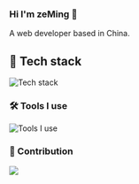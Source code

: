 ### Hi I'm zeMing 👋

A web developer based in China.

## 🔭 Tech stack

![Tech stack](https://skillicons.dev/icons?i=js,ts,nodejs,react,vue,pinia,py,nginx,mysql)

### 🛠 Tools I use

![Tools I use](https://skillicons.dev/icons?i=npm,pnpm,deno,vite,github,discord,gitlab)

### 🚀 Contribution
<a href="https://github.com/anuraghazra/github-readme-stats">
  <picture>
  <source
    srcset="https://github-readme-stats.vercel.app/api?username=zeMingGit&show_icons=true&theme=dark&locale=cn"
    media="(prefers-color-scheme: dark)"
  />
  <source
    srcset="https://github-readme-stats.vercel.app/api?username=zeMingGit&show_icons=true&locale=cn"
    media="(prefers-color-scheme: light), (prefers-color-scheme: no-preference)"
  />
  <img src="https://github-readme-stats.vercel.app/api?username=zeMingGit&show_icons=true&locale=cn"/>
</picture>
</a>
<!-- <a href="https://github.com/anuraghazra/convoychat">
    <img src="https://github-readme-stats.vercel.app/api/top-langs/?username=zeMingGit" height="100%" />
</a> -->
